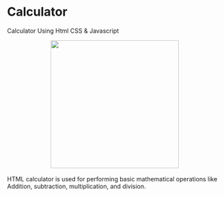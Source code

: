 # Calculator
Calculator Using Html CSS &amp; Javascript
<div align="center"> <img src="https://epicthings.xyz/new/dump-materials/Screenshot%202022-11-06%20at%202.17.15%20AM.png" width="300px"/> </div><br>
HTML calculator is used for performing basic mathematical operations like Addition, subtraction, multiplication, and division.
